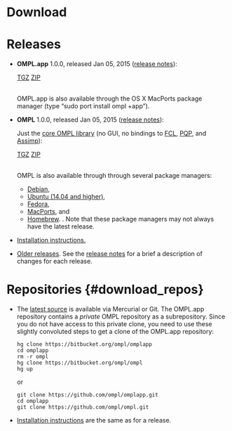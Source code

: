 # Download

# Releases

- __OMPL.app__ 1.0.0, released Jan 05, 2015 ([release notes](releaseNotes.html)):

  <a href="https://bitbucket.org/ompl/ompl/downloads/omplapp-1.0.0-Source.tar.gz" class="btn btn-primary btn-sm">TGZ</a>
  <a href="https://bitbucket.org/ompl/ompl/downloads/omplapp-1.0.0-Source.zip" class="btn btn-primary btn-sm">ZIP</a><br><br>

  OMPL.app is also available through the OS X MacPorts package manager (type “sudo port install ompl +app”).

- __OMPL__ 1.0.0, released Jan 05, 2015 ([release notes](core/releaseNotes.html)):

  Just the [core OMPL library](/core/download.html) (no GUI, no bindings to [FCL](http://gamma.cs.unc.edu/FCL), [PQP](http://gamma.cs.unc.edu/SSV), and [Assimp](http://assimp.sf.net)):

  <a href="https://bitbucket.org/ompl/ompl/downloads/ompl-1.0.0-Source.tar.gz" class="btn btn-primary btn-sm">TGZ</a>
  <a href="https://bitbucket.org/ompl/ompl/downloads/ompl-1.0.0-Source.zip" class="btn btn-primary btn-sm">ZIP</a><br><br>

  OMPL is also available through through several package managers:
  - [Debian](https://packages.debian.org/sid/libompl-dev),
  - [Ubuntu (14.04 and higher)](http://packages.ubuntu.com/trusty/libompl-dev),
  - [Fedora](https://apps.fedoraproject.org/packages/ompl),
  - [MacPorts](https://www.macports.org), and
  - [Homebrew](http://brew.sh).
  .
  Note that these package managers may not always have the latest release.

- [Installation instructions.](installation.html)
- [Older releases](https://bitbucket.org/ompl/ompl/downloads). See the [release notes](core/releaseNotes.html) for a brief a description of changes for each release.


# Repositories {#download_repos}

- The [latest source](https://bitbucket.org/ompl/omplapp/src) is available via Mercurial or Git. The OMPL.app repository contains a *private* OMPL repository as a subrepository. Since you do not have access to this private clone, you need to use these slightly convoluted steps to get a clone of the OMPL.app repository:

      hg clone https://bitbucket.org/ompl/omplapp
      cd omplapp
      rm -r ompl
      hg clone https://bitbucket.org/ompl/ompl
      hg up

  or

      git clone https://github.com/ompl/omplapp.git
      cd omplapp
      git clone https://github.com/ompl/ompl.git

- [Installation instructions](installation.html) are the same as for a release.
